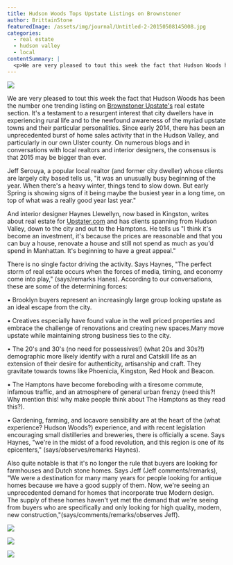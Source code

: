 ```yaml
---
title: Hudson Woods Tops Upstate Listings on Brownstoner
author: BrittainStone
featuredImage: /assets/img/journal/Untitled-2-20150508145008.jpg
categories:
  - real estate
  - hudson valley
  - local
contentSummary: |
  <p>We are very pleased to tout this week the fact that Hudson Woods has been the number one trending listing on <a href="http://upstate.brownstoner.com/" target="_blank">Brownstoner Upstate's</a> real estate section. It's a testament to a resurgent interest that city dwellers have in experiencing rural life and to the newfound awareness of the myriad upstate towns and their particular personalities. Since early 2014, there has been an unprecedented burst of home sales activity that in the Hudson Valley, and particularly in our own Ulster county. On numerous blogs and in conversations with local realtors and interior designers, the consensus is that 2015 may be bigger than ever.</p>
---
```

<p><img src="/assets/img/journal/resized/Untitled-2-20150508144959.jpg"></p><p>We are very pleased to tout this week the fact that Hudson Woods has been the number one trending listing on <a href="http://upstate.brownstoner.com/" target="_blank">Brownstoner Upstate's</a> real estate section. It's a testament to a resurgent interest that city dwellers have in experiencing rural life and to the newfound awareness of the myriad upstate towns and their particular personalities. Since early 2014, there has been an unprecedented burst of home sales activity that in the Hudson Valley, and particularly in our own Ulster county. On numerous blogs and in conversations with local realtors and interior designers, the consensus is that 2015 may be bigger than ever.</p><p>Jeff Serouya, a popular local realtor (and former city dweller) whose clients are largely city based tells us, "it was an unusually busy beginning of the year. When there's a heavy winter, things tend to slow down. But early Spring is showing signs of it being maybe the busiest year in a long time, on top of what was a really good year last year."</p><p>And interior designer Haynes Llewellyn, now based in Kingston, writes about real estate for <a href="http://upstater.com/" target="_blank">Upstater.com</a> and has clients spanning from Hudson Valley, down to the city and out to the Hamptons. He tells us "I think it's become an investment, it's because the prices are reasonable and that you can buy a house, renovate a house and still not spend as much as you'd spend in Manhattan. It's beginning to have a great appeal." </p><p>There is no single factor driving the activity. Says Haynes, "The perfect storm of real estate occurs when the forces of media, timing, and economy come into play," (says/remarks Hanes). According to our conversations, these are some of the determining forces: </p><p>• Brooklyn buyers represent an increasingly large group looking upstate as an ideal escape from the city. </p><p>• Creatives especially have found value in the well priced properties and embrace the challenge of renovations and creating new spaces.Many move upstate while maintaining strong business ties to the city.</p><p>• The 20's and 30's (no need for possessives!) (what 20s and 30s?!) demographic more likely identify with a rural and Catskill life as an extension of their desire for authenticity, artisanship and craft. They gravitate towards towns like Phoenicia, Kingston, Red Hook and Beacon. </p><p>• The Hamptons have become foreboding with a tiresome commute, infamous traffic, and an atmosphere of general urban frenzy (need this?! Why mention this! why make people think about The Hamptons as they read this?). </p><p>• Gardening, farming, and locavore sensibility are at the heart of the (what experience? Hudson Woods?) experience, and with recent legislation encouraging small distilleries and breweries, there is officially a scene. Says Haynes, "we're in the midst of a food revolution, and this region is one of its epicenters," (says/observes/remarks Haynes).</p><p>Also quite notable is that it's no longer the rule that buyers are looking for farmhouses and Dutch stone homes. Says Jeff (Jeff comments/remarks), "We were a destination for many many years for people looking for antique homes because we have a good supply of them. Now, we're seeing an unprecedented demand for homes that incorporate true Modern design. The supply of these homes haven't yet met the demand that we're seeing from buyers who are specifically and only looking for high quality, modern, new construction,"(says/comments/remarks/<wbr>observes Jeff).</p><p><img src="http://hudsonwoods.com/assets/img/journal/resized/Sauna-in-the-Hudson-Valley-by-Andre-Tchelistcheff-Architects_dezeen_468_7-20150508131523.jpg"></p><p><img src="/assets/img/journal/resized/x.jpg"></p><p><img src="/assets/img/journal/resized/6-20150508141735.jpg"></p><p><br></p>
